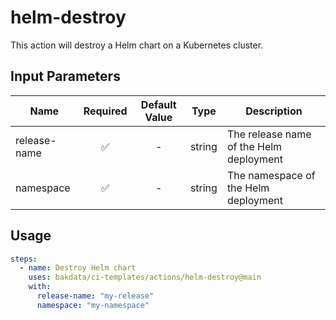 # helm-destroy

This action will destroy a Helm chart on a Kubernetes cluster.

## Input Parameters

| Name         | Required | Default Value |  Type  | Description                             |
| ------------ | :------: | :-----------: | :----: | --------------------------------------- |
| release-name |    ✅     |       -       | string | The release name of the Helm deployment |
| namespace    |    ✅     |       -       | string | The namespace of the Helm deployment    |

## Usage

```yaml
steps:
  - name: Destroy Helm chart
    uses: bakdata/ci-templates/actions/helm-destroy@main
    with:
      release-name: "my-release"
      namespace: "my-namespace"
```
